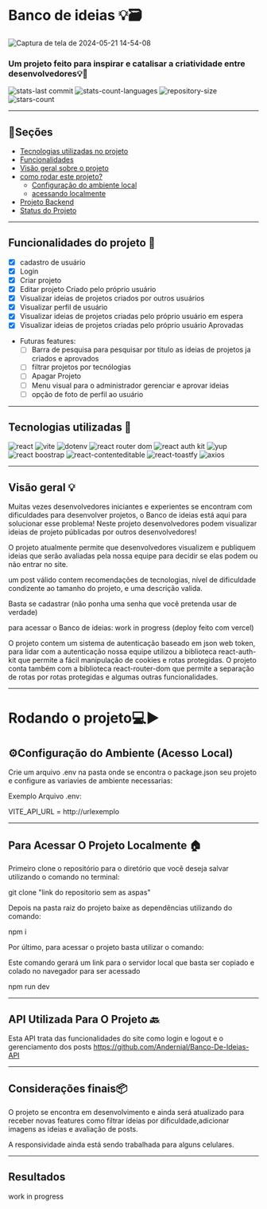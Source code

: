# Banco de ideias 💡​🗃️​
![Captura de tela de 2024-05-21 14-54-08](https://github.com/worklarissa/Banco-De-Ideias/assets/139612792/ee5e94c4-5236-4106-a7a4-693a5233710c)
### Um projeto feito para inspirar e catalisar a criatividade entre desenvolvedores💡🎨
![stats-last commit](https://img.shields.io/github/last-commit/worklarissa/Banco-De-Ideias?display_timestamp=committer&labelColor=%23FFD602&color=white)
![stats-count-languages](https://img.shields.io/github/languages/count/worklarissa/Banco-De-Ideias?labelColor=%23FFD602&color=white)
![repository-size](https://img.shields.io/github/repo-size/worklarissa/Banco-De-Ideias?labelColor=%23FFD602&color=white)
![stars-count](https://img.shields.io/github/stars/worklarissa/Banco-De-Ideias?style=social&logoColor=%23FFD602&labelColor=%23FFD602&color=%23FFD602)

---
## 📖Seções
- [Tecnologias utilizadas no projeto](#tecnologias-utilizadas)
- [Funcionalidades](#funcionalidades-do-projeto-)
- [Visão geral sobre o projeto](#visão-geral-)
- [como rodar este projeto?](#rodando-o-projeto%EF%B8%8F)
     - [Configuração do ambiente local](#%EF%B8%8Fconfiguração-do-ambiente-acesso-local)
     - [acessando localmente](#para-acessar-o-projeto-localmente-)
- [Projeto Backend](#api-utilizada-para-o-projeto-)
- [Status do Projeto](#considerações-finais)
---


## Funcionalidades do projeto 📱
- [X] cadastro de usuário
- [x] Login
- [x] Criar projeto
- [x] Editar projeto Criado pelo próprio usuário
- [x] Visualizar ideias de projetos criados por outros usuários
- [x] Visualizar perfil de usuário
- [x] Visualizar ideias de projetos criadas pelo próprio usuário em espera
- [x] Visualizar ideias de projetos criadas pelo próprio usuário  Aprovadas

- Futuras features:
  - [ ] Barra de pesquisa para pesquisar por titulo as  ideias de projetos ja criados e aprovados
  - [ ] filtrar projetos por tecnólogias
  - [ ] Apagar Projeto
  - [ ] Menu visual para o administrador gerenciar e aprovar ideias
  - [ ] opção de foto de perfil ao usuário

--- 

## Tecnologias utilizadas 👾​
![react](https://img.shields.io/badge/react-%23ECD53F?style=for-the-badge&logo=react&logoColor=white&logoSize=auto&labelColor=%23ECD53F&color=%23ECD53F)
![vite](https://img.shields.io/badge/vite-%23ECD53F?style=for-the-badge&logo=vite&logoColor=white&logoSize=auto&labelColor=%23ECD53F&color=%23ECD53F)
![dotenv](https://img.shields.io/badge/.dotenv-%23ECD53F?style=for-the-badge&logo=dotenv&logoColor=white&logoSize=auto&labelColor=%23ECD53F&color=%23ECD53F)
![react router dom](https://img.shields.io/badge/react%20router%20dom-black?style=for-the-badge&logo=reactrouter&logoColor=white&logoSize=auto&labelColor=%23ECD53F&color=%23ECD53F)
![react auth kit](https://tinyurl.com/4uef466r)
![yup](https://img.shields.io/badge/Yup-white?style=for-the-badge&logo=reacthookform&logoSize=auto&labelColor=%23ECD53F&color=%23ECD53F)
![react boostrap](https://tinyurl.com/3napvcn4)
![react-contenteditable](https://tinyurl.com/5787f4rs)
![react-toastfy](https://tinyurl.com/wtyhuv47)
![axios](https://img.shields.io/badge/axios-white?style=for-the-badge&logo=axios&logoColor=white&logoSize=auto&labelColor=%23ECD53F&color=%23ECD53F)

---
## Visão geral 💡
Muitas vezes desenvolvedores iniciantes e experientes se encontram com dificuldades para desenvolver projetos, o Banco de ideias está aqui para solucionar esse problema! Neste projeto desenvolvedores podem visualizar ideias de projeto públicadas por outros desenvolvedores!

O projeto atualmente permite que desenvolvedores visualizem e publiquem ideias que serão avaliadas pela nossa equipe para decidir se elas podem ou não entrar no site.

um post válido contem recomendações de tecnologias, nível de dificuldade condizente ao tamanho do projeto, e uma descrição valida.

Basta se cadastrar (não ponha uma senha que você pretenda usar de verdade)

para acessar o Banco de ideias: work in progress (deploy feito com vercel)

O projeto contem um sistema de autenticação baseado em json web token, para lidar com a autenticação nossa equipe utilizou a biblioteca react-auth-kit que permite a fácil manipulação de cookies e rotas protegidas. O projeto conta também com a biblioteca react-router-dom que permite a separação de rotas por rotas protegidas e algumas outras funcionalidades.

---
# Rodando o projeto💻▶️
## ⚙️Configuração do Ambiente (Acesso Local)
Crie um arquivo .env na pasta onde se encontra o package.json seu projeto e configure as variavies de ambiente necessarias:

Exemplo Arquivo .env:

VITE_API_URL = http://urlexemplo

---

## Para Acessar O Projeto Localmente 🏠​

Primeiro clone o repositório para o diretório que você deseja salvar utilizando o comando no terminal:

git clone "link do repositorio sem as aspas"


Depois na pasta raiz do projeto baixe as dependências utilizando do comando: 

npm i 


Por último, para acessar o projeto basta utilizar o comando:

Este comando gerará um link para o servidor local que basta ser copiado e colado no navegador para ser acessado

npm run dev

---

## API Utilizada Para O Projeto 🔙​
Esta API trata das funcionalidades do site como login e logout e o gerenciamento dos posts https://github.com/Andernial/Banco-De-Ideias-API

---

## Considerações finais📦
O projeto se encontra em desenvolvimento e ainda será atualizado para receber novas features como filtrar ideias por dificuldade,adicionar imagens as ideias e avaliação de posts.

A responsividade ainda está sendo trabalhada para alguns celulares.

---

## Resultados ##
work in progress

